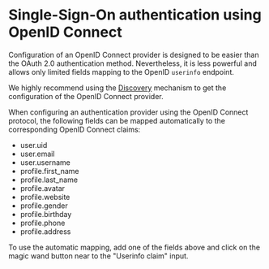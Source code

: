 # Single-Sign-On authentication using OpenID Connect

Configuration of an OpenID Connect provider is designed to be easier than the OAuth 2.0 authentication method.
Nevertheless, it is less powerful and allows only limited fields mapping to the OpenID `userinfo` endpoint.

We highly recommend using the [Discovery](https://openid.net/specs/openid-connect-discovery-1_0.html) mechanism to get the configuration of the OpenID Connect provider.

When configuring an authentication provider using the OpenID Connect protocol, the following fields can be mapped automatically
to the corresponding OpenID Connect claims:

- user.uid
- user.email
- user.username
- profile.first_name
- profile.last_name
- profile.avatar
- profile.website
- profile.gender
- profile.birthday
- profile.phone
- profile.address

To use the automatic mapping, add one of the fields above and click on the magic wand button near to the "Userinfo claim" input.
